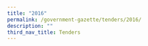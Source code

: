 ```yaml
---
title: "2016"
permalink: /government-gazette/tenders/2016/
description: ""
third_nav_title: Tenders
---
```

